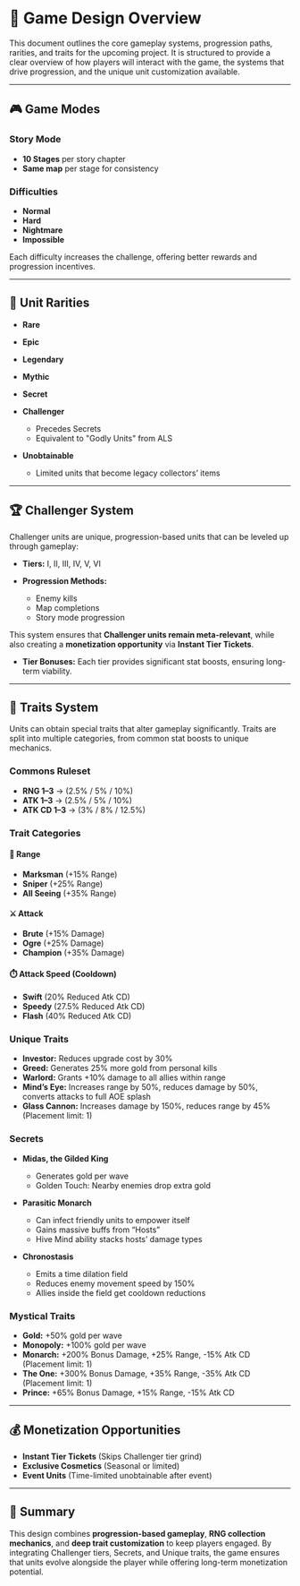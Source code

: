 # 📘 Game Design Overview

This document outlines the core gameplay systems, progression paths, rarities, and traits for the upcoming project. It is structured to provide a clear overview of how players will interact with the game, the systems that drive progression, and the unique unit customization available.

---

## 🎮 Game Modes

### Story Mode

* **10 Stages** per story chapter
* **Same map** per stage for consistency

### Difficulties

* **Normal**
* **Hard**
* **Nightmare**
* **Impossible**

Each difficulty increases the challenge, offering better rewards and progression incentives.

---

## 🌟 Unit Rarities

* **Rare**
* **Epic**
* **Legendary**
* **Mythic**
* **Secret**
* **Challenger**

  * Precedes Secrets
  * Equivalent to "Godly Units" from ALS
* **Unobtainable**

  * Limited units that become legacy collectors’ items

---

## 🏆 Challenger System

Challenger units are unique, progression-based units that can be leveled up through gameplay:

* **Tiers:** I, II, III, IV, V, VI
* **Progression Methods:**

  * Enemy kills
  * Map completions
  * Story mode progression

This system ensures that **Challenger units remain meta-relevant**, while also creating a **monetization opportunity** via **Instant Tier Tickets**.

* **Tier Bonuses:** Each tier provides significant stat boosts, ensuring long-term viability.

---

## 🧬 Traits System

Units can obtain special traits that alter gameplay significantly. Traits are split into multiple categories, from common stat boosts to unique mechanics.

### Commons Ruleset

* **RNG 1–3** → (2.5% / 5% / 10%)
* **ATK 1–3** → (2.5% / 5% / 10%)
* **ATK CD 1–3** → (3% / 8% / 12.5%)

### Trait Categories

#### 📏 Range

* **Marksman** (+15% Range)
* **Sniper** (+25% Range)
* **All Seeing** (+35% Range)

#### ⚔️ Attack

* **Brute** (+15% Damage)
* **Ogre** (+25% Damage)
* **Champion** (+35% Damage)

#### ⏱️ Attack Speed (Cooldown)

* **Swift** (20% Reduced Atk CD)
* **Speedy** (27.5% Reduced Atk CD)
* **Flash** (40% Reduced Atk CD)

### Unique Traits

* **Investor:** Reduces upgrade cost by 30%
* **Greed:** Generates 25% more gold from personal kills
* **Warlord:** Grants +10% damage to all allies within range
* **Mind’s Eye:** Increases range by 50%, reduces damage by 50%, converts attacks to full AOE splash
* **Glass Cannon:** Increases damage by 150%, reduces range by 45% (Placement limit: 1)

### Secrets

* **Midas, the Gilded King**

  * Generates gold per wave
  * Golden Touch: Nearby enemies drop extra gold
* **Parasitic Monarch**

  * Can infect friendly units to empower itself
  * Gains massive buffs from “Hosts”
  * Hive Mind ability stacks hosts’ damage types
* **Chronostasis**

  * Emits a time dilation field
  * Reduces enemy movement speed by 150%
  * Allies inside the field get cooldown reductions

### Mystical Traits
* **Gold:** +50% gold per wave
* **Monopoly:** +100% gold per wave
* **Monarch:** +200% Bonus Damage, +25% Range, -15% Atk CD (Placement limit: 1)
* **The One:** +300% Bonus Damage, +35% Range, -35% Atk CD (Placement limit: 1)
* **Prince:** +65% Bonus Damage, +15% Range, -15% Atk CD

---

## 💰 Monetization Opportunities

* **Instant Tier Tickets** (Skips Challenger tier grind)
* **Exclusive Cosmetics** (Seasonal or limited)
* **Event Units** (Time-limited unobtainable after event)

---

## 📌 Summary

This design combines **progression-based gameplay**, **RNG collection mechanics**, and **deep trait customization** to keep players engaged. By integrating Challenger tiers, Secrets, and Unique traits, the game ensures that units evolve alongside the player while offering long-term monetization potential.
